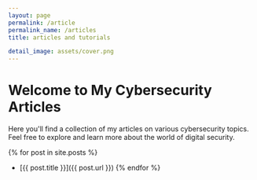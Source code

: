 ```yaml
---
layout: page
permalink: /article
permalink_name: /articles
title: articles and tutorials

detail_image: assets/cover.png
---
```

# Welcome to My Cybersecurity Articles

Here you'll find a collection of my articles on various cybersecurity topics. Feel free to explore and learn more about the world of digital security.

{% for post in site.posts %}
- [{{ post.title }}]({{ post.url }})
{% endfor %}
